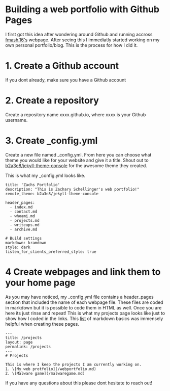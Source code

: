 # Building a web portfolio with Github Pages

I first got this idea after wondering around Github and running accross [fmash.16's](https://fmash16.github.io/content/posts/ssg5_site.html) webpage. After seeing this I immediatly started working on my own personal portfolio/blog. This is the process for how I did it. 

# 1. Create a Github account
If you dont already, make sure you have a Github account
# 2. Create a repository
Create a repository name xxxx.github.io, where xxxx is your Github username. 
# 3. Create _config.yml
Create a new file named _config.yml. From here you can choose what theme you would like for your website and give it a title. Shout out to [b2a3e8/jekyll-theme-console](https://github.com/b2a3e8/jekyll-theme-console) for the awesome theme they created. 

This is what my _config.yml looks like.
```
title: 'Zachs Portfolio'
description: "This is Zachary Schellinger's web portfolio!"
remote_theme: b2a3e8/jekyll-theme-console

header_pages: 
  - index.md
  - contact.md
  - whoami.md
  - projects.md
  - writeups.md
  - archive.md

# Build settings
markdown: kramdown
style: dark
listen_for_clients_preferred_style: true
```
# 4 Create webpages and link them to your home page
As you may have noticed, my _config.yml file contains a header_pages section that included the name of each webpage file. These files are coded in markdown but it is possible to code them in HTML as well. Once you are here its just rinse and repeat! This is what my projects page looks like just to show how I coded in the links. This [list](https://www.markdownguide.org/basic-syntax/#lists-1) of markdown basics was immensely helpful when creating these pages. 
```
---
title: /projects
layout: page
permalink: /projects
---
# Projects

This is where I keep the projects I am currently working on.
1. \[My web protfolio](/webportfolio.md)
2. \[Malware game](/malwaregame.md)
```
If you have any questions about this please dont hesitate to reach out!
